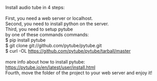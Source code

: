 Install audio tube in 4 steps:
<br><br>
First, you need a web server or localhost.<br>
Second, you need to install python on the server.<br>
Third, you need to setup pytube<br>
by one of these commands commands:<br>
$ pip install pytube<br>
$ git clone git://github.com/pytube/pytube.git<br>
$ curl -OL https://github.com/pytube/pytube/tarball/master<br><br>
more info about how to install pytube:<br>
https://pytube.io/en/latest/user/install.html<br>
Fourth, move the folder of the project to your web server and enjoy it!<br>


